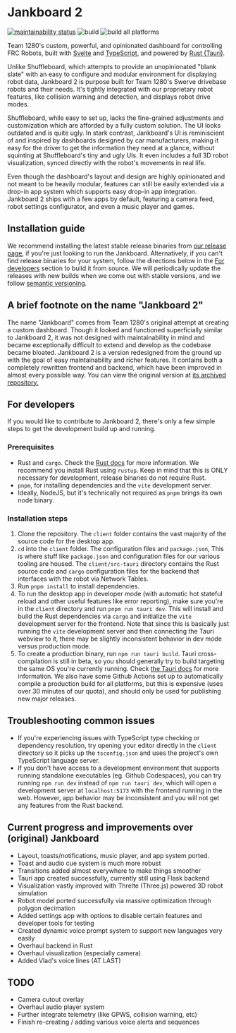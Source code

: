 # Jankboard 2

[![maintainability status](https://api.codeclimate.com/v1/badges/4bedd567dbf60ec87164/maintainability)](https://codeclimate.com/repos/65dfbdc904f9ed00bbf381c8/maintainability)
![build](https://github.com/Team-1280/Jankboard-2/actions/workflows/main.yml/badge.svg)
![build all platforms](https://github.com/Team-1280/Jankboard-2/actions/workflows/publish-all.yml/badge.svg)

Team 1280's custom, powerful, and opinionated dashboard for controlling FRC
Robots, built with [Svelte](https://svelte.dev/) and
[TypeScript](https://www.typescriptlang.org/), and powered by
[Rust (Tauri)](https://tauri.app/).

Unlike Shuffleboard, which attempts to provide an unopinionated "blank slate"
with an easy to configure and modular environment for displaying robot data,
Jankboard 2 is purpose built for Team 1280's Swerve drivebase robots and their
needs. It's tightly integrated with our proprietary robot features, like
collision warning and detection, and displays robot drive modes.

Shuffleboard, while easy to set up, lacks the fine-grained adjustments and
customization which are afforded by a fully custom solution. The UI looks
outdated and is quite ugly. In stark contrast, Jankboard's UI is reminiscient of
and inspired by dashboards designed by car manufacturers, making it easy for the
driver to get the information they need at a glance, without squinting at
Shuffleboard's tiny and ugly UIs. It even includes a full 3D robot
visualization, synced directly with the robot's movements in real life.

Even though the dashboard's layout and design are highly opinionated and not
meant to be heavily modular, features can still be easily extended via a drop-in
app system which supports easy drop-in app integration. Jankboard 2 ships with a
few apps by default, featuring a camera feed, robot settings configurator, and
even a music player and games.

## Installation guide

We recommend installing the latest stable release binaries from
[our release page](https://github.com/Team-1280/Jankboard-2/releases/), if
you're just looking to run the Jankboard. Alternatively, if you can't find
release binaries for your system, follow the directions below in the
[For developers](#for-developers) section to build it from source. We will
periodically update the releases with new builds when we come out with stable
versions, and we follow [semantic versioning](https://semver.org/).

## A brief footnote on the name "Jankboard 2"

The name "Jankboard" comes from Team 1280's original attempt at creating a
custom dashboard. Though it looked and functioned superficially similar to
Jankboard 2, it was not designed with maintainability in mind and became
exceptionally difficult to extend and develop as the codebase became bloated.
Jankboard 2 is a version redesigned from the ground up with the goal of easy
maintainability and richer features. It contains both a completely rewritten
frontend and backend, which have been improved in almost every possible way. You
can view the original version at
[its archived repository.](https://github.com/Team-1280/Jankboard-Super-Jank/tree/f42715f5ae1897e95ef15103b16ba6e764d2c0be)

## For developers

If you would like to contribute to Jankboard 2, there's only a few simple steps
to get the development build up and running.

### Prerequisites

- Rust and `cargo`. Check the [Rust docs](https://www.rust-lang.org/learn) for
  more information. We recommend you install Rust using `rustup`. Keep in mind
  that this is ONLY necessary for development, release binaries do not require
  Rust.
- `pnpm`, for installing dependencies and the `vite` development server.
- Ideally, NodeJS, but it's technically not required as `pnpm` brings its own
  node binary.

### Installation steps

1. Clone the repository. The `client` folder contains the vast majority of the
   source code for the desktop app.
2. `cd` into the `client` folder. The configuration files and `package.json`,
   This is where stuff like `package.json` and configuration files for our
   various tooling are housed. The `client/src-tauri` directory contains the
   Rust source code and `cargo` configuration files for the backend that
   interfaces with the robot via Network Tables.
3. Run `pnpm install` to install dependencies.
4. To run the desktop app in developer mode (with automatic hot stateful reload
   and other useful features like error reporting), make sure you're in the
   `client` directory and run `pnpm run tauri dev`. This will install and build
   the Rust dependencies via `cargo` and initialize the `vite` development
   server for the frontend. Note that since this is basically just running the
   `vite` development server and then connecting the Tauri webview to it, there
   may be slightly inconsistent behavior in dev mode versus production mode.
5. To create a production binary, run `npm run tauri build`. Tauri
   cross-compilation is still in beta, so you should generally try to build
   targeting the same OS you're currently running. Check
   [the Tauri docs](https://tauri.app/v1/guides/building/) for more information.
   We also have some Github Actions set up to automatically compile a production
   build for all platforms, but this is expensive (uses over 30 minutes of our
   quota), and should only be used for publishing new major releases.

## Troubleshooting common issues

- If you're experiencing issues with TypeScript type checking or dependency
  resolution, try opening your editor directly in the `client` directory so it
  picks up the `tsconfig.json` and uses the project's own TypeScript language
  server.
- If you don't have access to a development environment that supports running
  standalone executables (eg. Github Codespaces), you can try running
  `npm run dev` instead of `npm run tauri dev`, which will open a development
  server at `localhost:5173` with the frontend running in the web. However, app
  behavior may be inconsistent and you will not get any features from the Rust
  backend.

## Current progress and improvements over (original) Jankboard

- Layout, toasts/notifications, music player, and app system ported.
- Toast and audio cue system is much more robust
- Transitions added almost everywhere to make things smoother
- Tauri app created successfully, currently still using Flask backend
- Visualization vastly improved with Threlte (Three.js) powered 3D robot
  simulation
- Robot model ported successfully via massive optimization through polygon
  decimation
- Added settings app with options to disable certain features and developer
  tools for testing
- Created dynamic voice prompt system to support new languages very easily
- Overhaul backend in Rust
- Overhaul visualization (especially camera)
- Added Vlad's voice lines (AT LAST)

## TODO

- Camera cutout overlay
- Overhaul audio player system
- Further integrate telemetry (like GPWS, collision warning, etc)
- Finish re-creating / adding various voice alerts and sequences

